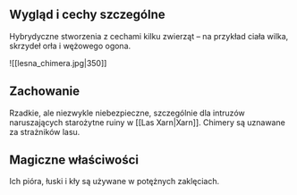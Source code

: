 ## **Wygląd i cechy szczególne**
Hybrydyczne stworzenia z cechami kilku zwierząt – na przykład ciała wilka, skrzydeł orła i wężowego ogona.

![[lesna_chimera.jpg|350]]
## **Zachowanie** 
Rzadkie, ale niezwykle niebezpieczne, szczególnie dla intruzów naruszających starożytne ruiny w [[Las Xarn|Xarn]]. Chimery są uznawane za strażników lasu.
## **Magiczne właściwości**
Ich pióra, łuski i kły są używane w potężnych zaklęciach.